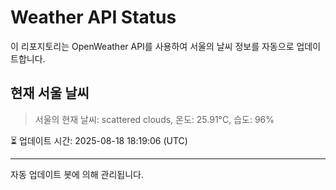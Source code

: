 
# Weather API Status

이 리포지토리는 OpenWeather API를 사용하여 서울의 날씨 정보를 자동으로 업데이트합니다.

## 현재 서울 날씨
> 서울의 현재 날씨: scattered clouds, 온도: 25.91°C, 습도: 96%

⏳ 업데이트 시간: 2025-08-18 18:19:06 (UTC)

---
자동 업데이트 봇에 의해 관리됩니다.
